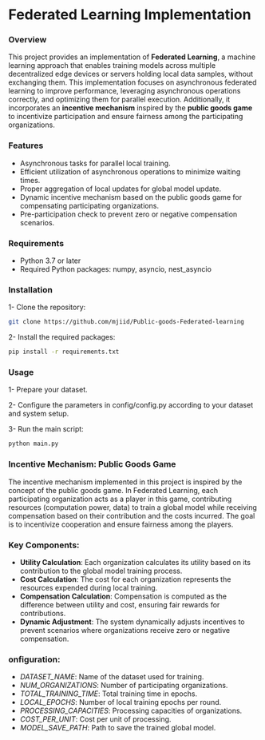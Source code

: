 # Federated Learning Implementation
### Overview
This project provides an implementation of **Federated Learning**, a machine learning approach that enables training models across multiple decentralized edge devices or servers holding local data samples, without exchanging them. This implementation focuses on asynchronous federated learning to improve performance, leveraging asynchronous operations correctly, and optimizing them for parallel execution. Additionally, it incorporates an **incentive mechanism** inspired by the **public goods game** to incentivize participation and ensure fairness among the participating organizations.

### Features
- Asynchronous tasks for parallel local training.
- Efficient utilization of asynchronous operations to minimize waiting times.
- Proper aggregation of local updates for global model update.
- Dynamic incentive mechanism based on the public goods game for compensating participating organizations.
- Pre-participation check to prevent zero or negative compensation scenarios.

### Requirements
- Python 3.7 or later
- Required Python packages: numpy, asyncio, nest_asyncio

### Installation
1- Clone the repository:
```bash
git clone https://github.com/mjiid/Public-goods-Federated-learning
```

2- Install the required packages:
```bash
pip install -r requirements.txt
```

### Usage
1- Prepare your dataset.

2- Configure the parameters in config/config.py according to your dataset and system setup.

3- Run the main script:
```bash
python main.py
```

### Incentive Mechanism: Public Goods Game
The incentive mechanism implemented in this project is inspired by the concept of the public goods game. In Federated Learning, each participating organization acts as a player in this game, contributing resources (computation power, data) to train a global model while receiving compensation based on their contribution and the costs incurred. The goal is to incentivize cooperation and ensure fairness among the players.

### Key Components:
- **Utility Calculation**: Each organization calculates its utility based on its contribution to the global model training process.
- **Cost Calculation**: The cost for each organization represents the resources expended during local training.
- **Compensation Calculation**: Compensation is computed as the difference between utility and cost, ensuring fair rewards for contributions.
- **Dynamic Adjustment**: The system dynamically adjusts incentives to prevent scenarios where organizations receive zero or negative compensation.

### onfiguration:
- *DATASET_NAME*: Name of the dataset used for training.
- *NUM_ORGANIZATIONS*: Number of participating organizations.
- *TOTAL_TRAINING_TIME*: Total training time in epochs.
- *LOCAL_EPOCHS*: Number of local training epochs per round.
- *PROCESSING_CAPACITIES*: Processing capacities of organizations.
- *COST_PER_UNIT*: Cost per unit of processing.
- *MODEL_SAVE_PATH*: Path to save the trained global model.